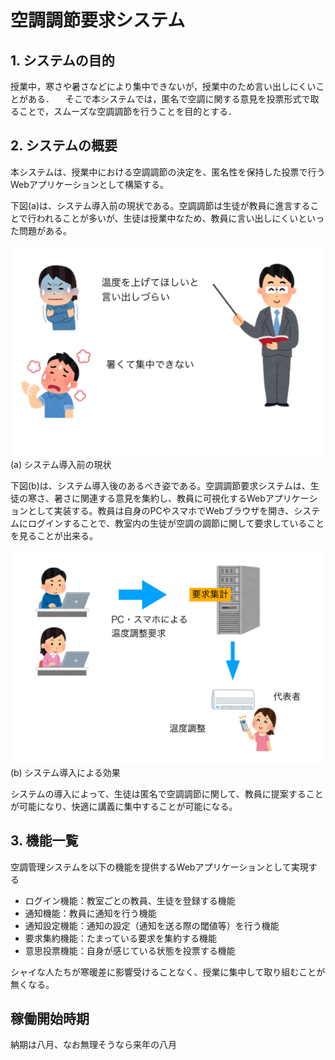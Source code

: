# 空調調節要求システム

## 1. システムの目的
授業中，寒さや暑さなどにより集中できないが，授業中のため言い出しにくいことがある．
　そこで本システムでは，匿名で空調に関する意見を投票形式で取ることで，スムーズな空調調節を行うことを目的とする．

## 2. システムの概要
本システムは、授業中における空調調節の決定を、匿名性を保持した投票で行うWebアプリケーションとして構築する。

下図(a)は、システム導入前の現状である。空調調節は生徒が教員に進言することで行われることが多いが、生徒は授業中なため、教員に言い出しにくいといった問題がある。

![](before.jpg)
(a) システム導入前の現状

下図(b)は、システム導入後のあるべき姿である。空調調節要求システムは、生徒の寒さ、暑さに関連する意見を集約し、教員に可視化するWebアプリケーションとして実装する。教員は自身のPCやスマホでWebブラウザを開き、システムにログインすることで、教室内の生徒が空調の調節に関して要求していることを見ることが出来る。

![](after.jpg)
(b) システム導入による効果

システムの導入によって、生徒は匿名で空調調節に関して、教員に提案することが可能になり、快適に講義に集中することが可能になる。

## 3. 機能一覧
空調管理システムを以下の機能を提供するWebアプリケーションとして実現する

- ログイン機能：教室ごとの教員、生徒を登録する機能
- 通知機能：教員に通知を行う機能
- 通知設定機能：通知の設定（通知を送る際の閾値等）を行う機能
- 要求集約機能：たまっている要求を集約する機能
- 意思投票機能：自身が感じている状態を投票する機能

シャイな人たちが寒暖差に影響受けることなく、授業に集中して取り組むことが無くなる。

## 稼働開始時期
納期は八月、なお無理そうなら来年の八月
